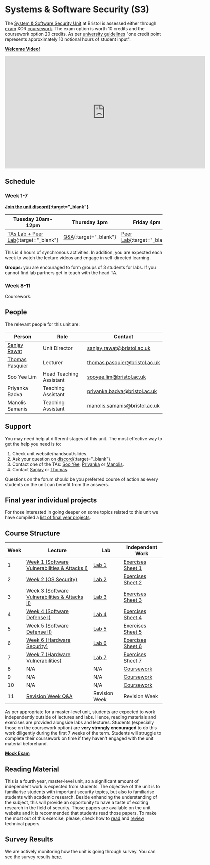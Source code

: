 # Systems & Software Security (S3)

The [System & Software Security Unit](https://www.bris.ac.uk/unit-programme-catalogue/UnitDetails.jsa?ayrCode=21%2F22&unitCode=COMSM0049) at Bristol is assessed either through [exam](https://www.bris.ac.uk/unit-programme-catalogue/UnitDetails.jsa?ayrCode=21%2F22&unitCode=COMSM0050) XOR [coursework](https://www.bris.ac.uk/unit-programme-catalogue/UnitDetails.jsa?ayrCode=21%2F22&unitCode=COMSM0051).
The exam option is worth 10 credits and the coursework option 20 credits.
As per [university guidelines](http://www.bristol.ac.uk/academic-quality/assessment/regulations-and-code-of-practice-for-taught-programmes/programme-design/) "one credit point represents approximately 10 notional hours of student input".

**[Welcome Video!](https://web.microsoftstream.com/video/194159e4-4302-482d-8df5-00bf1794164e)**

<iframe width="640" height="360" src="https://web.microsoftstream.com/embed/video/194159e4-4302-482d-8df5-00bf1794164e?autoplay=false&amp;showinfo=true" allowfullscreen style="border:none;"></iframe>

## Schedule

### Week 1-7

**[Join the unit discord](https://discord.gg/cwtGHNU){:target="_blank"}**

| Tuesday 10am-12pm  | Thursday 1pm | Friday 4pm |
|--------------------|--------------|------------|
| [TAs Lab + Peer Lab](https://discord.com/channels/755739425584971898/755739426142945283){:target="_blank"} | [Q&A](https://discord.com/channels/755739425584971898/755739426142945283){:target="_blank"}          | [Peer Lab](https://discord.com/channels/755739425584971898/755739426142945283){:target="_blank"}   |

This is 4 hours of synchronous activities.
In addition, you are expected each week to watch the lecture videos and engage in self-directed learning.

**Groups:** you are encouraged to form groups of 3 students for labs.
If you cannot find lab partners get in touch with the head TA.

### Week 8-11
Coursework.

## People

The relevant people for this unit are:

| Person          | Role               | Contact                                                               |
|-----------------|--------------------|-----------------------------------------------------------------------|
| [Sanjay Rawat](https://research-information.bris.ac.uk/en/persons/sanjay-rawat)    | Unit Director      | [sanjay.rawat@bristol.ac.uk](mailto:sanjay.rawat@bristol.ac.uk)       |
| [Thomas Pasquier](https://tfjmp.org/) | Lecturer           | [thomas.pasquier@bristol.ac.uk](mailto:thomas.pasquier@bristol.ac.uk) |
| Soo Yee Lim     | Head Teaching Assistant | [sooyee.lim@bristol.ac.uk](mailto:sooyee.lim@bristol.ac.uk)           |
| Priyanka Badva  | Teaching Assistant | [priyanka.badva@bristol.ac.uk](mailto:priyanka.badva@bristol.ac.uk)   |
| Manolis Samanis | Teaching Assistant | [manolis.samanis@bristol.ac.uk](mailto:manolis.samanis@bristol.ac.uk)   |

## Support

You may need help at different stages of this unit.
The most effective way to get the help you need is to:

1. Check unit website/handsout/slides.
2. Ask your question on [discord](https://discord.com/channels/755739425584971898/755739426142945283){:target="_blank"}.
3. Contact one of the TAs: [Soo Yee](mailto:sooyee.lim@bristol.ac.uk), [Priyanka](mailto:priyanka.badva@bristol.ac.uk) or [Manolis](mailto:manolis.samanis@bristol.ac.uk).
4. Contact [Sanjay](mailto:sanjay.rawat@bristol.ac.uk) or [Thomas](mailto:thomas.pasquier@bristol.ac.uk).

Questions on the forum should be you preferred course of action as every students on the unit can benefit from the answers.

## Final year individual projects

For those interested in going deeper on some topics related to this unit we have
compiled a [list of final year projects](projects/list.md).

## Course Structure

| Week | Lecture      | Lab          | Independent Work           |
|------|--------------|--------------|----------------------------|
| 1    | [Week 1 (Software Vulnerabilities & Attacks I)](lectures/WEEK1.md)    | [Lab 1](labs/LAB1.md)        | [Exercises Sheet 1](exercises/EXERCISE1.md) |
| 2    | [Week 2 (OS Security)](lectures/WEEK2.md)    | [Lab 2](labs/LAB2.md)        | [Exercises Sheet 2](exercises/EXERCISE2.md)|
| 3    | [Week 3  (Software Vulnerabilities & Attacks II)](lectures/WEEK3.md)   | [Lab 3](labs/LAB3.md)       | [Exercises Sheet 3](exercises/EXERCISE3.md) |
| 4    | [Week 4  (Software Defense I)](lectures/WEEK4.md)  | [Lab 4](labs/LAB4.md)        | [Exercises Sheet 4](exercises/EXERCISE4.md) |
| 5    | [Week 5  (Software Defense II)](lectures/WEEK5.md)  | [Lab 5](labs/LAB5.md)       | [Exercises Sheet 5](exercises/EXERCISE5.md) |
| 6    | [Week 6  (Hardware Security)](lectures/WEEK6.md)  | [Lab 6](labs/LAB6.md)       | [Exercises Sheet 6](exercises/EXERCISE6.md) |
| 7    | [Week 7  (Hardware Vulnerabilities)](lectures/WEEK7.md)  | [Lab 7](labs/LAB7.md)       | [Exercises Sheet 7](exercises/EXERCISE7.md) |
| 8    | N/A          | N/A          | [Coursework](coursework/COURSEWORK.md)                 |
| 9    | N/A          | N/A          | [Coursework](coursework/COURSEWORK.md)                  |
| 10   | N/A          | N/A          | [Coursework](coursework/COURSEWORK.md)                  |
| 11   | [Revision Week Q&A]()         | Revision Week         | Revision Week         |


As per appropriate for a master-level unit, students are expected to work independently outside of lectures and labs.
Hence, reading materials and exercises are provided alongside labs and lectures.
Students (especially those on the coursework option) are **very strongly encouraged** to do this work diligently during the first 7 weeks of the term.
Students will struggle to complete their coursework on time if they haven't engaged with the unit material beforehand.

**[Mock Exam](mock.pdf)**

## Reading Material

This is a fourth year, master-level unit, so a significant amount of independent work is expected from students.
The objective of the unit is to familiarise students with important security topics, but also to familiarise students with academic research.
Beside enhancing the understanding of the subject, this will provide an opportunity to have a taste of exciting research in the field of security.
Those papers are available on the unit website and it is recommended that students read those papers.
To make the most out of this exercise, please, check how to [read](papers/keshav2007.pdf) and [review](papers/roscoe-2007.pdf) technical papers.

## Survey Results

We are actively monitoring how the unit is going through survey.
You can see the survey results [here](https://cs-uob.github.io/COMSM0049/survey.html).
